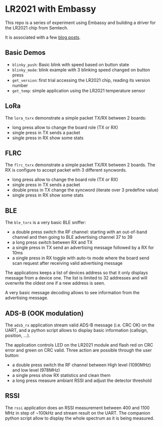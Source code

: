 # LR2021 with Embassy

This repo is a series of experiment using Embassy and building a driver for the LR2021 chip from Semtech.

It is associated with a few [blog posts](https://theclams.github.io/).

## Basic Demos
 - `blinky_push`: Basic blink with speed based on button state
 - `blinky_mode`: blink example with 3 blinking speed changed on button press
 - `get_version`: first trial accessing the LR2021 chip, reading its version number
 - `get_temp`: simple application using the LR2021 temperature sensor

## LoRa

The `lora_txrx` demonstrate a simple packet TX/RX between 2 boards:
 * long press allow to change the board role (TX or RX)
 * single press in TX sends a packet
 * single press in RX show some stats

## FLRC

The `flrc_txrx` demonstrate a simple packet TX/RX between 2 boards. The RX is configure to accept packet with 3 different syncwords.
 * long press allow to change the board role (TX or RX)
 * single press in TX sends a packet
 * double press in TX change the syncword (iterate over 3 predefine value)
 * single press in RX show some stats

## BLE

The `ble_txrx` is a very basic BLE sniffer:
 - a double press switch the RF channel: starting with an out-of-band channel and then going to BLE advertising channel 37 to 39
 - a long press switch between RX and TX
 - a single press in TX send an advertising message followed by a RX for 10ms
 - a single press in RX toggle with auto-tx mode where the board send scan request after receiving valid advertising message

The applications keeps a list of devices address so that it only displays message from a device one.
The list is limited to 32 addresses and will overwrite the oldest one if a new address is seen.

A very basic message decoding allows to see information from the advertising message.

## ADS-B (OOK modulation)
The `adsb_rx` application stream valid ADS-B message (i.e. CRC OK) on the UART, and a python script allows to display basic information (callsign, position, ...).

The application controls LED on the LR2021 module and flash red on CRC error and green on CRC valid.
Three action are possible through the user button:
 - a double press switch the RF channel between High level (1090MHz) and low level (978MHz)
 - a single press show RX statistics and clean them
 - a long press measure ambiant RSSI and adjust the detector threshold

## RSSI
The `rssi` application does an RSSI measurement between 400 and 1100 MHz in step of ¬100kHz and stream result on the UART.
The companion python script allow to display the whole spectrum as it is being measured.
